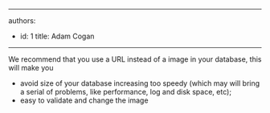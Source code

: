 

---
authors:
  - id: 1
    title: Adam Cogan
---




<span class='intro'> <p>We recommend that you use a URL instead of a image in your database, this will make you</p><ul><li>avoid size of your database increasing too speedy (which may will bring a serial of problems, like performance, log and disk space, etc);</li><li>easy to validate and change the image​​​<br></li></ul> </span>

<p><br><br></p>


